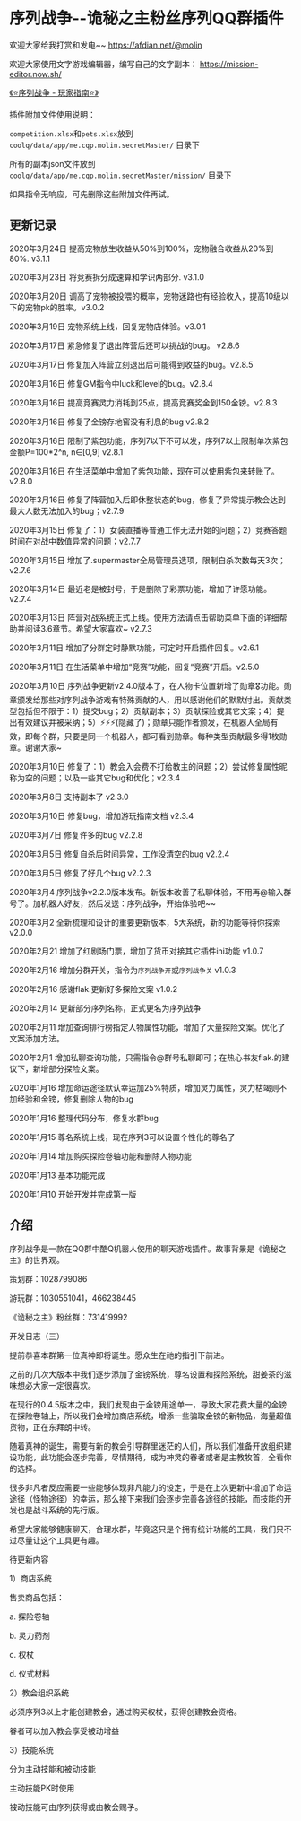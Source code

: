 # 序列战争--诡秘之主粉丝序列QQ群插件

欢迎大家给我打赏和发电~~ https://afdian.net/@molin

欢迎大家使用文字游戏编辑器，编写自己的文字副本： https://mission-editor.now.sh/


[《⭐️序列战争 - 玩家指南⭐️》](./playGuide.md)

插件附加文件使用说明：

`competition.xlsx`和`pets.xlsx`放到 `coolq/data/app/me.cqp.molin.secretMaster/` 目录下

所有的副本json文件放到 `coolq/data/app/me.cqp.molin.secretMaster/mission/` 目录下

如果指令无响应，可先删除这些附加文件再试。

## 更新记录
2020年3月24日 提高宠物放生收益从50%到100%，宠物融合收益从20%到80%. v3.1.1

2020年3月23日 将竞赛拆分成速算和学识两部分. v3.1.0

2020年3月20日 调高了宠物被投喂的概率，宠物迷路也有经验收入，提高10级以下的宠物pk的胜率。v3.0.2

2020年3月19日 宠物系统上线，回复宠物店体验。v3.0.1

2020年3月17日 紧急修复了退出阵营后还可以挑战的bug。 v2.8.6

2020年3月17日 修复加入阵营立刻退出后可能得到收益的bug。v2.8.5

2020年3月16日 修复GM指令中luck和level的bug。v2.8.4

2020年3月16日 提高竞赛灵力消耗到25点，提高竞赛奖金到150金镑。v2.8.3

2020年3月16日 修复了金镑存地窖没有利息的bug  v2.8.2

2020年3月16日 限制了紫包功能，序列7以下不可以发，序列7以上限制单次紫包金额P=100*2^n, n∈[0,9]  v2.8.1

2020年3月16日 在生活菜单中增加了紫包功能，现在可以使用紫包来转账了。v2.8.0

2020年3月16日 修复了阵营加入后即休整状态的bug，修复了异常提示教会达到最大人数无法加入的bug；v2.7.9

2020年3月15日 修复了：1）女装直播等普通工作无法开始的问题；2）竞赛答题时间在对战中数值异常的问题；v2.7.7

2020年3月15日 增加了.supermaster全局管理员选项，限制自杀次数每天3次； v2.7.6

2020年3月14日 最近老是被封号，于是删除了彩票功能，增加了许愿功能。v2.7.4

2020年3月13日 阵营对战系统正式上线。使用方法请点击帮助菜单下面的详细帮助并阅读3.6章节。希望大家喜欢~ v2.7.3

2020年3月11日 增加了分群定时静默功能，可定时开启插件回复。v2.6.1

2020年3月11日 在生活菜单中增加“竞赛”功能，回复“竞赛”开启。v2.5.0

2020年3月10日 序列战争更新v2.4.0版本了，在人物卡位置新增了勋章🎖功能。勋章颁发给那些对序列战争游戏有特殊贡献的人，用以感谢他们的默默付出。贡献类型包括但不限于：1）提交bug；2）贡献副本；3）贡献探险或其它文案；4）提出有效建议并被采纳；5）⚡️⚡️⚡️(隐藏了)；勋章只能作者颁发，在机器人全局有效，即每个群，只要是同一个机器人，都可看到勋章。每种类型贡献最多得1枚勋章。谢谢大家~

2020年3月10日 修复了：1）教会入会费不打给教主的问题；2）尝试修复属性昵称为空的问题；以及一些其它bug和优化；v2.3.4

2020年3月8日 支持副本了 v2.3.0

2020年3月10日 修复bug，增加游玩指南文档 v2.3.4

2020年3月7日 修复许多的bug v2.2.8

2020年3月5日 修复自杀后时间异常，工作没清空的bug v2.2.4

2020年3月5日 修复了好几个bug v2.2.3

2020年3月4 序列战争v2.2.0版本发布。新版本改善了私聊体验，不用再@输入群号了。加机器人好友，然后发送：序列战争，开始体验吧~~  

2020年3月2 全新梳理和设计的重要更新版本，5大系统，新的功能等待你探索  v2.0.0

2020年2月21 增加了红剧场门票，增加了货币对接其它插件ini功能 v1.0.7

2020年2月16 增加分群开关，指令为`序列战争开`或`序列战争关` v1.0.3

2020年2月16 感谢flak.更新好多探险文案 v1.0.2

2020年2月14 更新部分序列名称，正式更名为序列战争

2020年2月11 增加查询排行榜指定人物属性功能，增加了大量探险文案。优化了文案添加方法。

2020年2月1 增加私聊查询功能，只需指令@群号私聊即可；在热心书友flak.的建议下，新增部分探险文案。

2020年1月16 增加命运途径默认幸运加25%特质，增加灵力属性，灵力枯竭则不加经验和金镑，修复删除人物的bug

2020年1月16 整理代码分布，修复水群bug

2020年1月15 尊名系统上线，现在序列3可以设置个性化的尊名了

2020年1月14 增加购买探险卷轴功能和删除人物功能

2020年1月13 基本功能完成

2020年1月10 开始开发并完成第一版

## 介绍

序列战争是一款在QQ群中酷Q机器人使用的聊天游戏插件。故事背景是《诡秘之主》的世界观。

策划群：1028799086

游玩群：1030551041，466238445

《诡秘之主》粉丝群：731419992

开发日志（三）

提前恭喜本群第一位真神即将诞生。愿众生在祂的指引下前进。

之前的几次大版本中我们逐步添加了金镑系统，尊名设置和探险系统，甜姜茶的滋味想必大家一定很喜欢。

在现行的0.4.5版本之中，我们发现由于金镑用途单一，导致大家花费大量的金镑在探险卷轴上，所以我们会增加商店系统，增添一些骗取金镑的新物品，海量超值货物，正在东拜朗中转。

随着真神的诞生，需要有新的教会引导群里迷茫的人们，所以我们准备开放组织建设功能，此功能会逐步完善，尽情期待，成为神灵的眷者或者是主教牧首，全看你的选择。

很多非凡者反应需要一些能够体现非凡能力的设定，于是在上次更新中增加了命运途径（怪物途径）的幸运，那么接下来我们会逐步完善各途径的技能，而技能的开发也是战斗系统的先行版。

希望大家能够健康聊天，合理水群，毕竟这只是个拥有统计功能的工具，我们只不过尽量让这个工具更有趣。

待更新内容

1）商店系统

售卖商品包括：

a. 探险卷轴

b. 灵力药剂

c. 权杖

d. 仪式材料

2）教会组织系统

必须序列3以上才能创建教会，通过购买权杖，获得创建教会资格。

眷者可以加入教会享受被动增益

3）技能系统

分为主动技能和被动技能

主动技能PK时使用

被动技能可由序列获得或由教会赐予。
